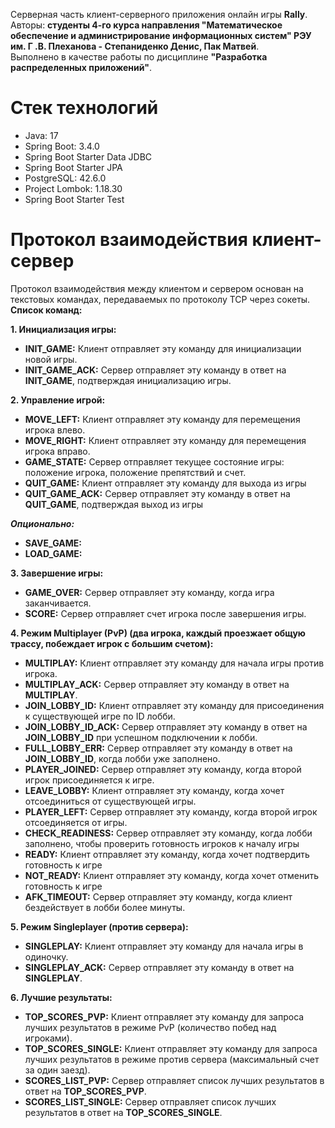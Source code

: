 Серверная часть клиент-серверного приложения онлайн игры **Rally**.    
Авторы: **студенты 4-го курса направления "Математическое обеспечение и администрирование информационных систем" РЭУ им. Г .В. Плеханова - Степаниденко Денис, Пак Матвей**.    
Выполнено в качестве работы по дисциплине **"Разработка распределенных приложений"**.  

# Стек технологий
* Java: 17
* Spring Boot: 3.4.0
* Spring Boot Starter Data JDBC
* Spring Boot Starter JPA
* PostgreSQL: 42.6.0
* Project Lombok: 1.18.30
* Spring Boot Starter Test

# Протокол взаимодействия клиент-сервер
Протокол взаимодействия между клиентом и сервером основан на текстовых командах, передаваемых по протоколу TCP через сокеты. **Список команд:**  

**1.	Инициализация игры:**
* **INIT_GAME:** Клиент отправляет эту команду для инициализации новой игры.  
*	**INIT_GAME_ACK:** Сервер отправляет эту команду в ответ на **INIT_GAME**, подтверждая инициализацию игры.  

**2.	Управление игрой:**  
*	**MOVE_LEFT:** Клиент отправляет эту команду для перемещения игрока влево.  
*	**MOVE_RIGHT:** Клиент отправляет эту команду для перемещения игрока вправо.  
*	**GAME_STATE:** Сервер отправляет текущее состояние игры: положение игрока, положение препятствий и счет.  
*	**QUIT_GAME:** Клиент отправляет эту команду для выхода из игры  
*	**QUIT_GAME_ACK:** Сервер отправляет эту команду в ответ на **QUIT_GAME**, подтверждая выход из игры  

***Опционально:***
*	**SAVE_GAME:**  
*	**LOAD_GAME:**  

**3.	Завершение игры:**  
*	**GAME_OVER:** Сервер отправляет эту команду, когда игра заканчивается.  
*	**SCORE:** Сервер отправляет счет игрока после завершения игры.  

**4.	Режим Multiplayer (PvP) (два игрока, каждый проезжает общую трассу, побеждает игрок с большим счетом):**  
*	**MULTIPLAY:** Клиент отправляет эту команду для начала игры против игрока.  
*	**MULTIPLAY_ACK:** Сервер отправляет эту команду в ответ на **MULTIPLAY**.  
*	**JOIN_LOBBY_ID:** Клиент отправляет эту команду для присоединения к существующей игре по ID лобби.  
*	**JOIN_LOBBY_ID_ACK:** Сервер отправляет эту команду в ответ на **JOIN_LOBBY_ID** при успешном подключении к лобби.  
*	**FULL_LOBBY_ERR:** Сервер отправляет эту команду в ответ на **JOIN_LOBBY_ID**, когда лобби уже заполнено.  
*	**PLAYER_JOINED:** Сервер отправляет эту команду, когда второй игрок присоединяется к игре.  
*	**LEAVE_LOBBY:** Клиент отправляет эту команду, когда хочет отсоединиться от существующей игры.  
*	**PLAYER_LEFT:** Сервер отправляет эту команду, когда второй игрок отсоединяется от игры.  
*	**CHECK_READINESS:** Сервер отправляет эту команду, когда лобби заполнено, чтобы проверить готовность игроков к началу игры  
*	**READY:** Клиент отправляет эту команду, когда хочет подтвердить готовность к игре  
*	**NOT_READY:** Клиент отправляет эту команду, когда хочет отменить готовность к игре  
*	**AFK_TIMEOUT:** Сервер отправляет эту команду, когда клиент бездействует в лобби более минуты.  

**5.	Режим Singleplayer (против сервера):**  
*	**SINGLEPLAY:** Клиент отправляет эту команду для начала игры в одиночку.  
*	**SINGLEPLAY_ACK:** Сервер отправляет эту команду в ответ на **SINGLEPLAY**.  

**6.	Лучшие результаты:**  
*	**TOP_SCORES_PVP:** Клиент отправляет эту команду для запроса лучших результатов в режиме PvP (количество побед над игроками).  
*	**TOP_SCORES_SINGLE:** Клиент отправляет эту команду для запроса лучших результатов в режиме против сервера (максимальный счет за один заезд).  
*	**SCORES_LIST_PVP:** Сервер отправляет список лучших результатов в ответ на **TOP_SCORES_PVP**.  
* **SCORES_LIST_SINGLE:** Сервер отправляет список лучших результатов в ответ на **TOP_SCORES_SINGLE**.
